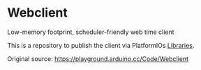 # Webclient

Low-memory footprint, scheduler-friendly web time client

This is a repository to publish the client via PlatformIOs [Libraries](http://platformio.org/lib/).

Original source: https://playground.arduino.cc/Code/Webclient
